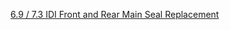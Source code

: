[6.9 / 7.3 IDI Front and Rear Main Seal Replacement](https://www.nickpisca.com/diesel/engine/6-9-7-3-idi-front-and-rear-main-seal-replacement/)

